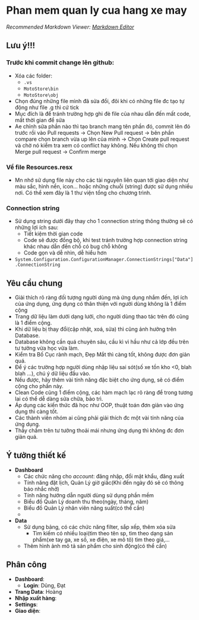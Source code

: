 # Phan mem quan ly cua hang xe may
*Recommended Markdown Viewer: [Markdown Editor](https://marketplace.visualstudio.com/items?itemName=MadsKristensen.MarkdownEditor2)*

## Lưu ý!!!
### Trước khi commit change lên github:
- Xóa các folder:
	+ `.vs`
	+ `MotoStore\bin`
	+ `MotoStore\obj`
- Chọn đúng những file mình đã sửa đổi, đôi khi có những file đc tạo tự động như file .g thì cứ tick
- Mục đích là để tránh trường hợp ghi đè file của nhau dẫn đến mất code, mất thời gian để sửa
- Ae chỉnh sửa phần nào thì tạo branch mang tên phần đó, commit lên đó trước rồi vào Pull requests -> Chọn New Pull request -> bên phần compare chọn branch vừa up lên của mình -> Chọn Create pull request  và chờ nó kiểm tra xem có conflict hay không. Nếu không thì chọn Merge pull request -> Confirm merge

### Về file Resources.resx
- Mn nhớ sử dụng file này cho các tài nguyên liên quan tới giao diện như màu sắc, hình nền, icon... hoặc những chuỗi (string) được sử dụng nhiều nơi. Có thể xem đây là 1 thư viện tổng cho chương trình.

### Connection string
- Sử dụng string dưới đây thay cho 1 connection string thông thường sẽ có những lợi ích sau:
    + Tiết kiệm thời gian code
	+ Code sẽ được đồng bộ, khi test tránh trường hợp connection string khác nhau dẫn đến chỗ có bug chỗ không
	+ Code gọn và dễ nhìn, dễ hiểu hơn
- `System.Configuration.ConfigurationManager.ConnectionStrings["Data"].ConnectionString`

## Yêu cầu chung
- Giải thích rõ ràng đối tượng người dùng mà ứng dụng nhắm đến, lợi ích của ứng dụng, ứng dụng có thân thiện với người dùng không là 1 điểm cộng  
- Trang dữ liệu làm dưới dạng lưới, cho người dùng thao tác trên đó cũng là 1 điểm cộng.  
- Khi dữ liệu bị thay đổi(cập nhật, xoá, sửa) thì cũng ảnh hưởng trên Database.  
- Database không cần quá chuyên sâu, cầu kì vì hầu như cả lớp đều trên tư tưởng vừa học vừa làm.  
- Kiểm tra Bố Cục rành mạch, Đẹp Mắt thì càng tốt, không được đơn giản quá.  
- Để ý các trường hợp người dùng nhập liệu sai sót(số xe tồn kho <0, blah blah ...), chú ý dữ liệu đầu vào.  
- Nếu được, hãy thêm vài tính năng đặc biệt cho ứng dụng, sẽ có điểm cộng cho phần này.  
- Clean Code cũng 1 điểm cộng, các hàm mạch lạc rõ ràng để trong tương lai có thể dễ dàng sửa chữa, bảo trì.  
- Áp dụng các kiến thức đã học như OOP, thuật toán đơn giản vào ứng dụng thì càng tốt.  
- Các thành viên nhóm ai cũng phải giải thích đc một vài tính năng của ứng dụng.  
- Thầy chấm trên tư tưởng thoải mái nhưng ứng dụng thì không đc đơn giản quá.  

## Ý tưởng thiết kế
- **Dashboard**
	+ Các chức năng cho *account*: đăng nhập, đổi mật khẩu, đăng xuất
	+ Tính năng đặt lịch, Quản Lý giờ giấc(Khi đến ngày đó sẽ có thông báo nhắc nhở)
	+ Tính năng hướng dẫn người dùng sử dụng phần mềm
	+ Biểu đồ Quản Lý doanh thu theo(ngày, tháng, năm)
	+ Biểu đồ Quản Lý nhân viên năng suất(có thể cần) 
	+ 
- **Data**
	+ Sử dụng bảng, có các chức năng filter, sắp xếp, thêm xóa sửa
        + Tìm kiếm có nhiều loại(tìm theo tên sp, tìm theo dạng sản phẩm(xe tay ga, xe số, xe điện, xe mô tô) tìm theo giá,...  
	+ Thêm hình ảnh mô tả sản phẩm cho sinh động(có thể cần)
	
## Phân công
- **Dashboard**:
	+ **Login**: Dũng, Đạt
- **Trang Data**: Hoàng
- **Nhập xuất hàng**:
- **Settings**:
- **Giao diện**:
